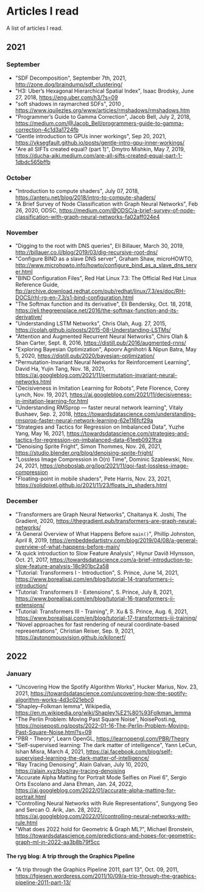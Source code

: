 # Articles I read
A list of articles I read.

## 2021

### September
* "SDF Decomposition", September 7th, 2021, http://zone.dog/braindump/sdf_clustering/
* "H3: Uber’s Hexagonal Hierarchical Spatial Index", Isaac Brodsky, June 27, 2018, https://eng.uber.com/h3/?s=09
* "soft shadows in raymarched SDFs", 2010 , https://www.iquilezles.org/www/articles/rmshadows/rmshadows.htm
* "Programmer’s Guide to Gamma Correction", Jacob Bell, July 2, 2018, https://medium.com/@Jacob_Bell/programmers-guide-to-gamma-correction-4c1d3a1724fb
* "Gentle introduction to GPUs inner workings", Sep 20, 2021, https://vksegfault.github.io/posts/gentle-intro-gpu-inner-workings/
* "Are all SIFTs created equal? (part 1)", Dmytro Mishkin, May 7, 2019, https://ducha-aiki.medium.com/are-all-sifts-created-equal-part-1-1dbdc565bffb

### October
* "Introduction to compute shaders", July 07, 2018, https://anteru.net/blog/2018/intro-to-compute-shaders/
* "A Brief Survey of Node Classification with Graph Neural Networks", Feb 26, 2020, ODSC, https://medium.com/@ODSC/a-brief-survey-of-node-classification-with-graph-neural-networks-fa02aff024e4

### November
* "Digging to the root with DNS queries", Eli Billauer, March 30, 2019, http://billauer.co.il/blog/2019/03/dig-recursive-root-dns/
* "Configure BIND as a slave DNS server", Graham Shaw,  microHOWTO, http://www.microhowto.info/howto/configure_bind_as_a_slave_dns_server.html
* "BIND Configuration Files", Red Hat Linux 7.3: The Official Red Hat Linux Reference Guide, ftp://archive.download.redhat.com/pub/redhat/linux/7.3/es/doc/RH-DOCS/rhl-rg-en-7.3/s1-bind-configuration.html
* "The Softmax function and its derivative", Eli Bendersky, Oct. 18, 2018, https://eli.thegreenplace.net/2016/the-softmax-function-and-its-derivative/
* "Understanding LSTM Networks", Chris Olah, Aug. 27, 2015, https://colah.github.io/posts/2015-08-Understanding-LSTMs/
* "Attention and Augmented Recurrent Neural Networks", Chirs Olah & Shan Carter, Sept. 8, 2016, https://distill.pub/2016/augmented-rnns/
* "Exploring Bayesian Optimization", Apoorv Agnihotri & Nipun Batra, May 5, 2020, https://distill.pub/2020/bayesian-optimization/
* "Permutation-Invariant Neural Networks for Reinforcement Learning", David Ha, Yujin Tang, Nov. 18, 2021, https://ai.googleblog.com/2021/11/permutation-invariant-neural-networks.html
* "Decisiveness in Imitation Learning for Robots", Pete Florence, Corey Lynch,  Nov. 19, 2021, https://ai.googleblog.com/2021/11/decisiveness-in-imitation-learning-for.html
* "Understanding RMSprop — faster neural network learning", Vitaly Bushaev, Sep. 2, 2018, https://towardsdatascience.com/understanding-rmsprop-faster-neural-network-learning-62e116fcf29a
* "Strategies and Tactics for Regression on Imbalanced Data", Yuzhe Yang, May 16, 2021, https://towardsdatascience.com/strategies-and-tactics-for-regression-on-imbalanced-data-61eeb0921fca
* "Denoising Sprite Fright", Simon Thommes, Nov. 26, 2021, https://studio.blender.org/blog/denoising-sprite-fright/
* "Lossless Image Compression in O(n) Time", Dominic Szablewski, Nov. 24, 2021, https://phoboslab.org/log/2021/11/qoi-fast-lossless-image-compression
* "Floating-point in mobile shaders", Pete Harris, Nov. 23, 2021, https://solidpixel.github.io/2021/11/23/floats_in_shaders.html

### December
* "Transformers are Graph Neural Networks", Chaitanya K. Joshi, The Gradient, 2020, https://thegradient.pub/transformers-are-graph-neural-networks/
* "A General Overview of What Happens Before `main()`", Phillip Johnston, April 8, 2019,  https://embeddedartistry.com/blog/2019/04/08/a-general-overview-of-what-happens-before-main/
* "A quick introduction to Slow Feature Analysis", Hlynur Davíð Hlynsson, Oct. 21, 2017, https://towardsdatascience.com/a-brief-introduction-to-slow-feature-analysis-18c901bc2a58
* "Tutorial: Transformers I - Introduction", S. Prince, June 14, 2021, https://www.borealisai.com/en/blog/tutorial-14-transformers-i-introduction/
* "Tutorial: Transformers II - Extensions", S. Prince, July 8, 2021, https://www.borealisai.com/en/blog/tutorial-16-transformers-ii-extensions/
* "Tutorial: Transformers III - Training", P. Xu & S. Prince, Aug. 6, 2021, https://www.borealisai.com/en/blog/tutorial-17-transformers-iii-training/
* "Novel approaches for fast rendering of neural coordinate-based representations", Christian Reiser, Sep. 9, 2021, https://autonomousvision.github.io/kilonerf/

## 2022

### January
* "Uncovering How the Spotify Algorithm Works", Hucker Marius, Nov. 23, 2021, https://towardsdatascience.com/uncovering-how-the-spotify-algorithm-works-4d3c021ebc0
* "Shapley–Folkman lemma", Wikipedia, https://en.m.wikipedia.org/wiki/Shapley%E2%80%93Folkman_lemma
* "The Perlin Problem: Moving Past Square Noise", NoisePosti.ng, https://noiseposti.ng/posts/2022-01-16-The-Perlin-Problem-Moving-Past-Square-Noise.html?s=09
* "PBR - Theory", Learn OpenGL, https://learnopengl.com/PBR/Theory
* "Self-supervised learning: The dark matter of intelligence", Yann LeCun, Ishan Misra, March 4, 2021, https://ai.facebook.com/blog/self-supervised-learning-the-dark-matter-of-intelligence/
* "Ray Tracing Denoising", Alain Galvan, July 10, 2020, https://alain.xyz/blog/ray-tracing-denoising
* "Accurate Alpha Matting for Portrait Mode Selfies on Pixel 6", Sergio Orts Escolano and Jana Ehman, Jan. 24, 2022, https://ai.googleblog.com/2022/01/accurate-alpha-matting-for-portrait.html
* "Controlling Neural Networks with Rule Representations", Sungyong Seo and Sercan O. Arik, Jan. 28, 2022, https://ai.googleblog.com/2022/01/controlling-neural-networks-with-rule.html
* "What does 2022 hold for Geometric & Graph ML?", Michael Bronstein, https://towardsdatascience.com/predictions-and-hopes-for-geometric-graph-ml-in-2022-aa3b8b79f5cc

#### The ryg blog: A trip through the Graphics Pipeline
* "A trip through the Graphics Pipeline 2011, part 13", Oct. 09, 2011, https://fgiesen.wordpress.com/2011/10/09/a-trip-through-the-graphics-pipeline-2011-part-13/

